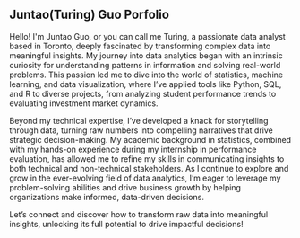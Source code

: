 ## Juntao(Turing) Guo Porfolio
Hello! I'm Juntao Guo, or you can call me Turing, a passionate data analyst based in Toronto, deeply fascinated by transforming complex data into meaningful insights. My journey into data analytics began with an intrinsic curiosity for understanding patterns in information and solving real-world problems. This passion led me to dive into the world of statistics, machine learning, and data visualization, where I’ve applied tools like Python, SQL, and R to diverse projects, from analyzing student performance trends to evaluating investment market dynamics. 

Beyond my technical expertise, I’ve developed a knack for storytelling through data, turning raw numbers into compelling narratives that drive strategic decision-making. My academic background in statistics, combined with my hands-on experience during my internship in performance evaluation, has allowed me to refine my skills in communicating insights to both technical and non-technical stakeholders. As I continue to explore and grow in the ever-evolving field of data analytics, I’m eager to leverage my problem-solving abilities and drive business growth by helping organizations make informed, data-driven decisions.

Let’s connect and discover how to transform raw data into meaningful insights, unlocking its full potential to drive impactful decisions!
